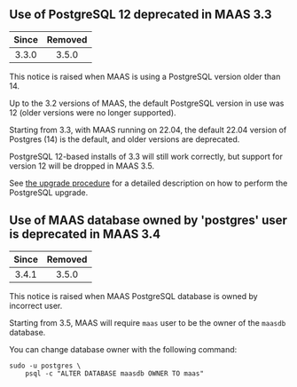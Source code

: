 ## Use of PostgreSQL 12 deprecated in MAAS 3.3

| Since | Removed | 
|:---:|:---:|
| 3.3.0 | 3.5.0 |

This notice is raised when MAAS is using a PostgreSQL version older than 14.

Up to the 3.2 versions of MAAS, the default PostgreSQL version in use was 12 (older versions were no longer supported).

Starting from 3.3, with MAAS running on 22.04, the default 22.04 version of Postgres (14) is the default, and older versions are deprecated.

PostgreSQL 12-based installs of 3.3 will still work correctly, but support for version 12 will be dropped in MAAS 3.5.

See [the upgrade procedure](/t/how-to-upgrade-postgresql-v12-to-v14/7203) for a detailed description on how to perform the PostgreSQL upgrade.

## Use of MAAS database owned by 'postgres' user is deprecated in MAAS 3.4

| Since | Removed |
|:---:|:---:|
| 3.4.1 | 3.5.0 |

This notice is raised when MAAS PostgreSQL database is owned by incorrect user.

Starting from 3.5, MAAS will require `maas` user to be the owner of the `maasdb` database.

You can change database owner with the following command:

```nohighlight
sudo -u postgres \
    psql -c "ALTER DATABASE maasdb OWNER TO maas"
```
